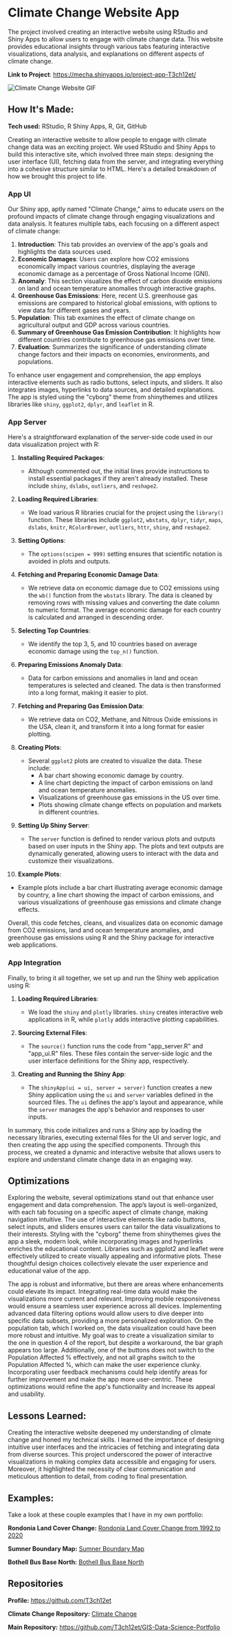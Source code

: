# Climate Change Website App 
The project involved creating an interactive website using RStudio and Shiny Apps to allow users to engage with climate change data. This website provides educational insights through various tabs featuring interactive visualizations, data analysis, and explanations on different aspects of climate change.

**Link to Project**: https://mecha.shinyapps.io/project-app-T3ch12et/

<img src="https://github.com/T3ch12et/git-lfs/blob/main/Climate%20Change%20Website.gif" img alt = "Climate Change Website GIF"/>

## How It's Made:

**Tech used:** RStudio, R Shiny Apps, R, Git, GitHub

Creating an interactive website to allow people to engage with climate change data was an exciting project. We used RStudio and Shiny Apps to build this interactive site, which involved three main steps: designing the user interface (UI), fetching data from the server, and integrating everything into a cohesive structure similar to HTML. Here's a detailed breakdown of how we brought this project to life.

### App UI
Our Shiny app, aptly named "Climate Change," aims to educate users on the profound impacts of climate change through engaging visualizations and data analysis. It features multiple tabs, each focusing on a different aspect of climate change:

1. **Introduction**: This tab provides an overview of the app's goals and highlights the data sources used.
2. **Economic Damages**: Users can explore how CO2 emissions economically impact various countries, displaying the average economic damage as a percentage of Gross National Income (GNI).
3. **Anomaly**: This section visualizes the effect of carbon dioxide emissions on land and ocean temperature anomalies through interactive graphs.
4. **Greenhouse Gas Emissions**: Here, recent U.S. greenhouse gas emissions are compared to historical global emissions, with options to view data for different gases and years.
5. **Population**: This tab examines the effect of climate change on agricultural output and GDP across various countries.
6. **Summary of Greenhouse Gas Emission Contribution**: It highlights how different countries contribute to greenhouse gas emissions over time.
7. **Evaluation**: Summarizes the significance of understanding climate change factors and their impacts on economies, environments, and populations.

To enhance user engagement and comprehension, the app employs interactive elements such as radio buttons, select inputs, and sliders. It also integrates images, hyperlinks to data sources, and detailed explanations. The app is styled using the "cyborg" theme from shinythemes and utilizes libraries like `shiny`, `ggplot2`, `dplyr`, and `leaflet` in R.

### App Server
Here's a straightforward explanation of the server-side code used in our data visualization project with R:

1. **Installing Required Packages**:
   - Although commented out, the initial lines provide instructions to install essential packages if they aren't already installed. These include `shiny`, `dslabs`, `outliers`, and `reshape2`.

2. **Loading Required Libraries**:
   - We load various R libraries crucial for the project using the `library()` function. These libraries include `ggplot2`, `wbstats`, `dplyr`, `tidyr`, `maps`, `dslabs`, `knitr`, `RColorBrewer`, `outliers`, `httr`, `shiny`, and `reshape2`.

3. **Setting Options**:
   - The `options(scipen = 999)` setting ensures that scientific notation is avoided in plots and outputs.

4. **Fetching and Preparing Economic Damage Data**:
   - We retrieve data on economic damage due to CO2 emissions using the `wb()` function from the `wbstats` library. The data is cleaned by removing rows with missing values and converting the date column to numeric format. The average economic damage for each country is calculated and arranged in descending order.

5. **Selecting Top Countries**:
   - We identify the top 3, 5, and 10 countries based on average economic damage using the `top_n()` function.

6. **Preparing Emissions Anomaly Data**:
   - Data for carbon emissions and anomalies in land and ocean temperatures is selected and cleaned. The data is then transformed into a long format, making it easier to plot.

7. **Fetching and Preparing Gas Emission Data**:
   - We retrieve data on CO2, Methane, and Nitrous Oxide emissions in the USA, clean it, and transform it into a long format for easier plotting.

8. **Creating Plots**:
   - Several `ggplot2` plots are created to visualize the data. These include:
     - A bar chart showing economic damage by country.
     - A line chart depicting the impact of carbon emissions on land and ocean temperature anomalies.
     - Visualizations of greenhouse gas emissions in the US over time.
     - Plots showing climate change effects on population and markets in different countries.

9. **Setting Up Shiny Server**:
   - The `server` function is defined to render various plots and outputs based on user inputs in the Shiny app. The plots and text outputs are dynamically generated, allowing users to interact with the data and customize their visualizations.

10. **Example Plots**:
   - Example plots include a bar chart illustrating average economic damage by country, a line chart showing the impact of carbon emissions, and various visualizations of greenhouse gas emissions and climate change effects.

Overall, this code fetches, cleans, and visualizes data on economic damage from CO2 emissions, land and ocean temperature anomalies, and greenhouse gas emissions using R and the Shiny package for interactive web applications.

### App Integration
Finally, to bring it all together, we set up and run the Shiny web application using R:

1. **Loading Required Libraries**:
   - We load the `shiny` and `plotly` libraries. `shiny` creates interactive web applications in R, while `plotly` adds interactive plotting capabilities.

2. **Sourcing External Files**:
   - The `source()` function runs the code from "app_server.R" and "app_ui.R" files. These files contain the server-side logic and the user interface definitions for the Shiny app, respectively.

3. **Creating and Running the Shiny App**:
   - The `shinyApp(ui = ui, server = server)` function creates a new Shiny application using the `ui` and `server` variables defined in the sourced files. The `ui` defines the app's layout and appearance, while the `server` manages the app's behavior and responses to user inputs.

In summary, this code initializes and runs a Shiny app by loading the necessary libraries, executing external files for the UI and server logic, and then creating the app using the specified components. Through this process, we created a dynamic and interactive website that allows users to explore and understand climate change data in an engaging way.

## Optimizations

Exploring the website, several optimizations stand out that enhance user engagement and data comprehension. The app’s layout is well-organized, with each tab focusing on a specific aspect of climate change, making navigation intuitive. The use of interactive elements like radio buttons, select inputs, and sliders ensures users can tailor the data visualizations to their interests. Styling with the "cyborg" theme from shinythemes gives the app a sleek, modern look, while incorporating images and hyperlinks enriches the educational content. Libraries such as ggplot2 and leaflet were effectively utilized to create visually appealing and informative plots. These thoughtful design choices collectively elevate the user experience and educational value of the app.

The app is robust and informative, but there are areas where enhancements could elevate its impact. Integrating real-time data would make the visualizations more current and relevant. Improving mobile responsiveness would ensure a seamless user experience across all devices. Implementing advanced data filtering options would allow users to dive deeper into specific data subsets, providing a more personalized exploration. On the population tab, which I worked on, the data visualization could have been more robust and intuitive. My goal was to create a visualization similar to the one in question 4 of the report, but despite a workaround, the bar graph appears too large. Additionally, one of the buttons does not switch to the Population Affected % effectively, and not all graphs switch to the Population Affected %, which can make the user experience clunky. Incorporating user feedback mechanisms could help identify areas for further improvement and make the app more user-centric. These optimizations would refine the app's functionality and increase its appeal and usability.

## Lessons Learned:

Creating the interactive website deepened my understanding of climate change and honed my technical skills. I learned the importance of designing intuitive user interfaces and the intricacies of fetching and integrating data from diverse sources. This project underscored the power of interactive visualizations in making complex data accessible and engaging for users. Moreover, it highlighted the necessity of clear communication and meticulous attention to detail, from coding to final presentation.

## Examples:
Take a look at these couple examples that I have in my own portfolio:

**Rondonia Land Cover Change:** [Rondonia Land Cover Change from 1992 to 2020](https://github.com/T3ch12et/GIS-Data-Science-Portfolio/tree/main/ESRI-MOOC-GIS-for-Climate-Action/Rondonia-Land-Cover-Change)

**Sumner Boundary Map:** [Sumner Boundary Map](https://github.com/T3ch12et/GIS-Data-Science-Portfolio/tree/main/Furtado-and-Associates-Projects/Sumner%20Boundary%20Map)

**Bothell Bus Base North:** [Bothell Bus Base North](https://github.com/T3ch12et/GIS-Data-Science-Portfolio/tree/main/Furtado-and-Associates-Projects/Bothell%20Bus%20Base%20North)

## Repositories
**Profile:** https://github.com/T3ch12et

**Climate Change Repository:** [Climate Change](https://github.com/T3ch12et/GIS-Data-Science-Portfolio/tree/main/Climate-Change)

**Main Repository:** https://github.com/T3ch12et/GIS-Data-Science-Portfolio
